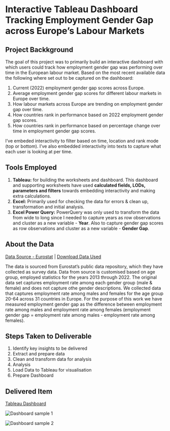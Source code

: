 # Interactive Tableau Dashboard Tracking Employment Gender Gap across Europe’s Labour Markets

## Project Backkground
The goal of this project was to primarily build an interactive dashboard with which users could track how employment gender gap was performing over time in the European labour market. Based on the most recent available data the following where set out to be captured on the dashboard:


1. Current (2022) employment gender gap scores across Europe.
2. Average employment gender gap scores for different labour markets in Europe over time.
3. How labour markets across Europe are trending on employment gender gap over time.
4. How countries rank in performance based on 2022 employment gender gap scores.
5. How countries rank in performance based on percentage change over time in employment gender gap scores.


I’ve embeded interactivity to filter based on time, location and rank mode (top or bottom). I’ve also embedded interactivity into texts to capture what each user is looking at per time.


## Tools Employed
1. **Tableau:** for building the worksheets and dashboard. This dashboard and supporting worksheets have used **calculated fields, LODs, parameters and filters** towards embedding interactivity and making extra calculations.
2. **Excel:** Primarily used for checking the data for errors & clean up, transformation and initial analysis.
3. **Excel Power Query:** PowerQuery was only used to transform the data from wide to long since I needed to capture years as row observations and cluster as a new variable - **Year**. Also to capture gender gap scores as row observations and cluster as a new variable - **Gender Gap**.


## About the Data
[Data Source - Eurostat](https://ec.europa.eu/eurostat/databrowser/view/LFSI_EMP_A__custom_5738963/default/table?lang=en) | [Download Data Used](https://drive.google.com/drive/folders/1LIlNbd1OWOQNtNCjaa6fzUJIqajcCel9?usp=share_link)


The data is sourced from Eurostat’s public data repository, which they have collected as survey data. Data from source is customised based on age group, employed statistics for the years 2013 through 2022. The original data set captures employment rate among each gender group (male & female) and does not capture othe gender descriptions. We collected data that captures employment rate among males and females for the age group 20-64 across 31 countries in Europe. For the purpose of this work we have measured employment gender gap as the difference between employment rate among males and employment rate among females (employment gender gap = employment rate among males - employment rate among females).

## Steps Taken to Deliverable
1. Identify key insights to be delivered
2. Extract and prepare data
3. Clean and transform data for analysis
4. Analysis
5. Load Data to Tableau for visualisation
6. Prepare Dashboard

## Delivered Item
[Tableau Dashboard](https://public.tableau.com/views/TrackingEmploymentGenderGapintheEuropeanLabourMarket/EUEmploymentGenderGapTrackingDashboard?:language=en-GB&publish=yes&:display_count=n&:origin=viz_share_link)


![Dashboard sample 1]()


![Dashboard sample 2]()
